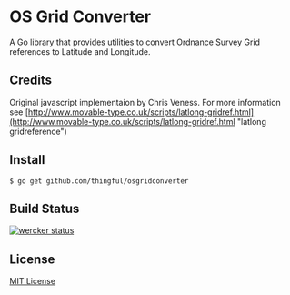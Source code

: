 # OS Grid Converter

A Go library that provides utilities to convert Ordnance Survey Grid references to Latitude and Longitude.

## Credits
Original javascript implementaion by Chris Veness. For more information see [http://www.movable-type.co.uk/scripts/latlong-gridref.html](http://www.movable-type.co.uk/scripts/latlong-gridref.html "latlong gridreference")

## Install 

```
$ go get github.com/thingful/osgridconverter
```

## Build Status
[![wercker status](https://app.wercker.com/status/f84eb5310b57ee9d6acc3501763fdb75/s "wercker status")](https://app.wercker.com/project/bykey/f84eb5310b57ee9d6acc3501763fdb75)

## License
[MIT License](LICENSE "MIT License")
